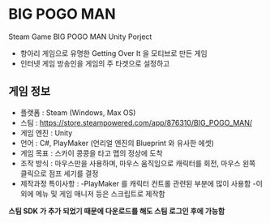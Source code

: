 # BIG POGO MAN
Steam Game BIG POGO MAN Unity Porject

+ 항아리 게임으로 유명한 Getting Over It 을 모티브로 만든 게임
+ 인터넷 게임 방송인을 게임의 주 타겟으로 설정하고 

## 게임 정보
+ 플랫폼 : Steam (Windows, Max OS)
+ 스팀 : https://store.steampowered.com/app/876310/BIG_POGO_MAN/
+ 게임 엔진 : Unity
+ 언어 : C#, PlayMaker (언리얼 엔진의 Blueprint 와 유사한 에셋)
+ 게임 목표 : 스카이 콩콩을 타고 맵의 정상에 도착
+ 조작 방식 : 마우스만을 사용하며, 마우스 움직임으로 캐릭터를 회전,
             마우스 왼쪽 클릭으로 점프 세기를 결정
+ 제작과정 특이사항 : 
         -PlayMaker 를 캐릭터 컨트롤 관련된 부분에 많이 사용함
         -이 외에 메뉴 및 게임 매니저 등은 스크립트로 제작함

__스팀 SDK 가 추가 되었기 때문에 
      다운로드를 해도 스팀 로그인 후에 가능함__
